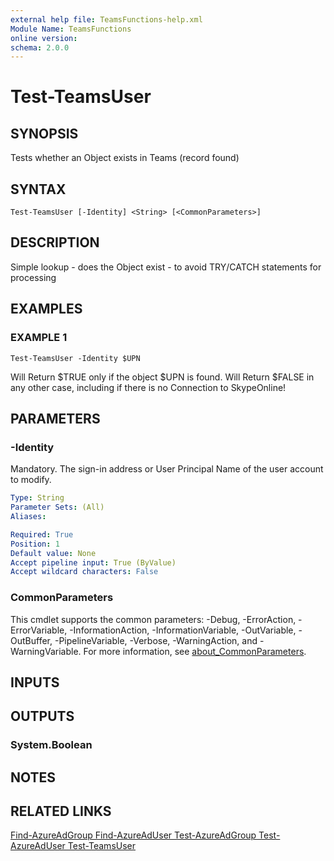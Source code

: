 ```yaml
---
external help file: TeamsFunctions-help.xml
Module Name: TeamsFunctions
online version:
schema: 2.0.0
---
```


# Test-TeamsUser

## SYNOPSIS
Tests whether an Object exists in Teams (record found)

## SYNTAX

```
Test-TeamsUser [-Identity] <String> [<CommonParameters>]
```

## DESCRIPTION
Simple lookup - does the Object exist - to avoid TRY/CATCH statements for processing

## EXAMPLES

### EXAMPLE 1
```
Test-TeamsUser -Identity $UPN
```

Will Return $TRUE only if the object $UPN is found.
Will Return $FALSE in any other case, including if there is no Connection to SkypeOnline!

## PARAMETERS

### -Identity
Mandatory.
The sign-in address or User Principal Name of the user account to modify.

```yaml
Type: String
Parameter Sets: (All)
Aliases:

Required: True
Position: 1
Default value: None
Accept pipeline input: True (ByValue)
Accept wildcard characters: False
```

### CommonParameters
This cmdlet supports the common parameters: -Debug, -ErrorAction, -ErrorVariable, -InformationAction, -InformationVariable, -OutVariable, -OutBuffer, -PipelineVariable, -Verbose, -WarningAction, and -WarningVariable. For more information, see [about_CommonParameters](http://go.microsoft.com/fwlink/?LinkID=113216).

## INPUTS

## OUTPUTS

### System.Boolean
## NOTES

## RELATED LINKS

[Find-AzureAdGroup
Find-AzureAdUser
Test-AzureAdGroup
Test-AzureAdUser
Test-TeamsUser]()

